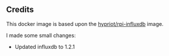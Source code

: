 Credits
-------
This docker image is based upon the [hypriot/rpi-influxdb](https://hub.docker.com/r/hypriot/rpi-influxdb) image.

I made some small changes:
* Updated influxdb to 1.2.1
